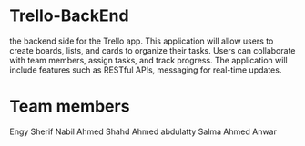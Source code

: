 # Trello-BackEnd
the backend side for the Trello app. This application will allow users to create boards, lists, and cards to organize their tasks. Users can collaborate with team members, assign tasks, and track progress. The application will include features such as RESTful APIs, messaging for real-time updates.

# Team members
Engy Sherif Nabil Ahmed 
Shahd Ahmed abdulatty 
Salma Ahmed Anwar

